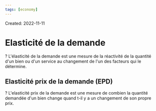 ```yaml
---
tags: [economy]
---
```

Created: 2022-11-11

# Elasticité de la demande
?
L'élasticité de la demande est une mesure de la réactivité de la quantité d'un bien ou d'un service au changement de l'un des facteurs qui le détermine.
<!--SR:!2023-11-08,206,230-->

## Elasticité prix de la demande (EPD)
?
L'elasticité prix de la demande est une mesure de combien la quantité demandée d'un bien change quand t-il y a un changement de son propre prix.
<!--SR:!2023-11-15,209,230-->